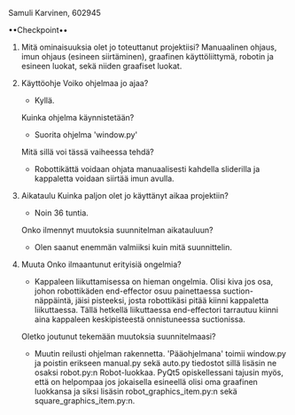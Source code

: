Samuli Karvinen, 602945

••Checkpoint••

1. Mitä ominaisuuksia olet jo toteuttanut projektiisi?
   Manuaalinen ohjaus, imun ohjaus (esineen siirtäminen), graafinen
   käyttöliittymä, robotin ja esineen luokat, sekä niiden graafiset luokat.

2. Käyttöohje
   Voiko ohjelmaa jo ajaa?
    - Kyllä.
    
   Kuinka ohjelma käynnistetään?
    - Suorita ohjelma 'window.py'
    
   Mitä sillä voi tässä vaiheessa tehdä?
    - Robottikättä voidaan ohjata manuaalisesti kahdella
      sliderilla ja kappaletta voidaan siirtää imun avulla.

3. Aikataulu
   Kuinka paljon olet jo käyttänyt aikaa projektiin?
    - Noin 36 tuntia.
    
   Onko ilmennyt muutoksia suunnitelman aikatauluun?
    - Olen saanut enemmän valmiiksi kuin mitä suunnittelin.

4. Muuta
   Onko ilmaantunut erityisiä ongelmia?
    - Kappaleen liikuttamisessa on hieman ongelmia. Olisi kiva jos osa, johon
      robottikäden end-effector osuu painettaessa suction-näppäintä, jäisi
      pisteeksi, josta robottikäsi pitää kiinni kappaletta liikuttaessa.
      Tällä hetkellä liikuttaessa end-effectori tarrautuu kiinni aina kappaleen
      keskipisteestä onnistuneessa suctionissa.
      
   Oletko joutunut tekemään muutoksia suunnitelmaasi?
    - Muutin reilusti ohjelman rakennetta. 'Pääohjelmana' toimii window.py ja
      poistin erikseen manual.py sekä auto.py tiedostot sillä lisäsin ne osaksi
      robot.py:n Robot-luokkaa. PyQt5 opiskellessani tajusin myös, että on
      helpompaa jos jokaisella esineellä olisi oma graafinen luokkansa ja siksi
      lisäsin robot_graphics_item.py:n sekä square_graphics_item.py:n.

